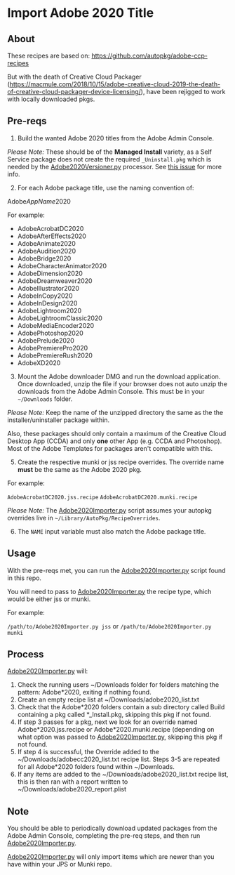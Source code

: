 # Import Adobe 2020 Title

## About
These recipes are based on: https://github.com/autopkg/adobe-ccp-recipes

But with the death of Creative Cloud Packager (https://macmule.com/2018/10/15/adobe-creative-cloud-2019-the-death-of-creative-cloud-packager-device-licensing/), have been rejigged to work with locally downloaded pkgs.

## Pre-reqs

1) Build the wanted Adobe 2020 titles from the Adobe Admin Console.

*Please Note:* These should be of the **Managed Install** variety, as a Self Service package does not create the required `_Uninstall.pkg` which is needed by the [Adobe2020Versioner.py](https://github.com/autopkg/dataJAR-recipes/blob/master/Adobe%202020/Adobe2020Versioner.py) processor. See [this issue](https://github.com/autopkg/dataJAR-recipes/issues/39) for more info.

2) For each Adobe package title, use the naming convention of:

Adobe*AppName*2020

For example:

- AdobeAcrobatDC2020    
- AdobeAfterEffects2020   
- AdobeAnimate2020    
- AdobeAudition2020   
- AdobeBridge2020   
- AdobeCharacterAnimator2020   
- AdobeDimension2020    
- AdobeDreamweaver2020   
- AdobeIllustrator2020    
- AdobeInCopy2020   
- AdobeInDesign2020  
- AdobeLightroom2020  
- AdobeLightroomClassic2020   
- AdobeMediaEncoder2020   
- AdobePhotoshop2020    
- AdobePrelude2020   
- AdobePremierePro2020   
- AdobePremiereRush2020   
- AdobeXD2020

3) Mount the Adobe downloader DMG and run the download application. Once downloaded, unzip the file if your browser does not auto unzip the downloads from the Adobe Admin Console. This must be in your `~/Downloads` folder.

*Please Note:* Keep the name of the unzipped directory the same as the the installer/uninstaller package within.

Also, these packages should only contain a maximum of the Creative Cloud Desktop App (CCDA) and only **one** other App (e.g. CCDA and Photoshop). Most of the Adobe Templates for packages aren't compatible with this.

5) Create the respective munki or jss recipe overrides. The override name **must** be the same as the Adobe 2020 pkg. 

For example:

`AdobeAcrobatDC2020.jss.recipe`
`AdobeAcrobatDC2020.munki.recipe`

*Please Note:* The [Adobe2020Importer.py](https://github.com/autopkg/dataJAR-recipes/blob/master/Adobe%202020/Adobe2020Importer.py) script assumes your autopkg overrides live in `~/Library/AutoPkg/RecipeOverrides`.

6) The `NAME` input variable must also match the Adobe package title.

## Usage

With the pre-reqs met, you can run the [Adobe2020Importer.py](https://github.com/autopkg/dataJAR-recipes/blob/master/Adobe%202020/Adobe2020Importer.py) script found in this repo.

You will need to pass to [Adobe2020Importer.py](https://github.com/autopkg/dataJAR-recipes/blob/master/Adobe%202020/Adobe2020Importer.py) the recipe type, which would be either jss or munki.

For example:

`/path/to/Adobe2020Importer.py jss` or `/path/to/Adobe2020Importer.py munki`

## Process
[Adobe2020Importer.py](https://github.com/autopkg/dataJAR-recipes/blob/master/Adobe%202020/Adobe2020Importer.py) will:

1. Check the running users ~/Downloads folder for folders matching the pattern: Adobe&ast;2020, exiting if nothing found.
2. Create an empty recipe list at ~/Downloads/adobe2020_list.txt
3. Check that the Adobe&ast;2020 folders contain a sub directory called Build containing a pkg called \*\_Install.pkg, skipping this pkg if not found.
4. If step 3 passes for a pkg, next we look for an override named Adobe&ast;2020.jss.recipe or Adobe&ast;2020.munki.recipe (depending on what option was passed to [Adobe2020Importer.py](https://github.com/autopkg/dataJAR-recipes/blob/master/Adobe%202020/Adobe2020Importer.py), skipping this pkg if not found.
5. If step 4 is successful, the Override added to the ~/Downloads/adobecc2020_list.txt recipe list. Steps 3-5 are repeated for all Adobe&ast;2020 folders found within ~/Downloads.
6. If any items are added to the ~/Downloads/adobe2020_list.txt recipe list, this is then ran with a report written to ~/Downloads/adobe2020_report.plist

## Note

You should be able to periodically download updated packages from the Adobe Admin Console, completing the pre-req steps, and then run [Adobe2020Importer.py](https://github.com/autopkg/dataJAR-recipes/blob/master/Adobe%202020/Adobe2020Importer.py).

[Adobe2020Importer.py](https://github.com/autopkg/dataJAR-recipes/blob/master/Adobe%202020/Adobe2020Importer.py) will only import items which are newer than you have within your JPS or Munki repo.







